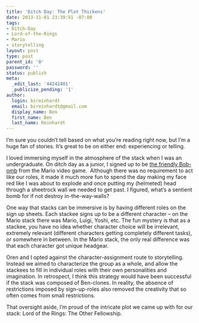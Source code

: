 ```yaml
---
title: 'Ditch Day: The Plot Thickens'
date: 2013-11-01 23:39:51 -07:00
tags:
- Ditch-Day
- Lord-of-the-Rings
- Mario
- storytelling
layout: post
type: post
parent_id: '0'
password: ''
status: publish
meta:
  _edit_last: '44242401'
  _publicize_pending: '1'
author:
  login: bzreinhardt
  email: bzreinhardt@gmail.com
  display_name: Ben
  first_name: Ben
  last_name: Reinhardt
---
```


<p>I’m sure you couldn’t tell based on what you’re reading right now, but I’m a huge fan of stories. It’s great to be on either end: experiencing or telling.</p>
<p>I loved immersing myself in the atmosphere of the stack when I was an undergraduate. On ditch day as a junior, I signed up to be <a href="http://images2.wikia.nocookie.net/__cb20120918185402/fantendo/images/7/70/3DBulkyBob-omb.png" target="_blank">the friendly Bob-omb</a> from the Mario video game.  Although there was no requirement to act like our roles, it made it much more fun to spend the day making my face red like I was about to explode and once putting my (helmeted) head through a sheetrock wall we needed to get past. I figured, what’s a sentient bomb for if not destroy in-the-way-walls?</p>
<p>One way that stacks can be immersive is by having different roles on the sign up sheets. Each stackee signs up to be a different character – on the Mario stack there was Mario, Luigi, Yoshi, etc. The fun mystery is that as a stackee, you have no idea whether character choice will be irrelevant, extremely relevant (different characters getting completely different tasks), or somewhere in between. In the Mario stack, the only real difference was that each character got unique headgear.</p>
<p>Oren and I opted against the character-assignment route to storytelling. Instead we aimed to characterize the group as a whole, and allow the stackees to fill in individual roles with their own personalities and imagination. In retrospect, I think this strategy would have been successful if the stack was composed of Ben-clones. In reality, the absence of restrictions imposed by sign-up-roles also removed the creativity that so often comes from small restrictions.</p>
<p>That oversight aside, I’m proud of the intricate plot we came up with for our stack: Lord of the Rings: The Other Fellowship.</p>
